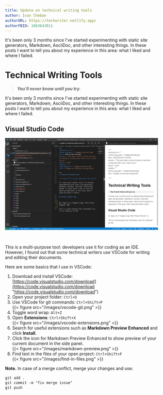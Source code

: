 ```yaml
---
title: Update on technical writing tools
author: Ivan Cheban
authorURL: https://techwriter.netlify.app/
authorFBID: 1063643011
---
```


It's been only 3 months since I've started experimenting with static site generators, Markdown, AsciiDoc, and other interesting things. In these posts I want to tell you about my experience in this area: what I liked and where I failed.

<!--truncate-->

# Technical Writing Tools

> **_You_**'**_ll never know until you try_**.

It's been only 3 months since I've started experimenting with static site generators, Markdown, AsciiDoc, and other interesting things. In these posts I want to tell you about my experience in this area: what I liked and where I failed.

## Visual Studio Code

![Visual Studio Code](assets/vscode.png)

<br>

This is a multi-purpose tool: developers use it for coding as an IDE. However, I found out that some technical writers use VSCode for writing and editing their documents.

Here are some basics that I use in VSCode:

1. Download and install VSCode:  
   [https://code.visualstudio.com/download](https://code.visualstudio.com/download "https://code.visualstudio.com/download")
2. Open your project folder: `Ctrl+O`
3. Use VSCode for git commands: `Ctrl+Shift+P`  
   {{< figure src="/images/vscode-git.png" >}}
4. Toggle word wrap: `Alt+Z`
5. Open **Extensions**: `Ctrl+Shift+X`  
   {{< figure src="/images/vscode-extensions.png" >}}
6. Search for useful extensions such as **Markdown Preview Enhanced** and click **Install**.
7. Click the icon for Markdown Preview Enhanced to show preview of your current document in the side panel.  
   {{< figure src="/images/markdown-preview.png" >}}
8. Find text in the files of your open project: `Ctrl+Shift+F`  
   {{< figure src="/images/find-in-files.png" >}}

**Note.** In case of a merge conflict, merge your changes and use:

    git add .
    git commit -m "fix merge issue"
    git push